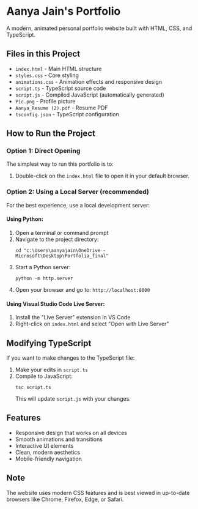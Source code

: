 # Aanya Jain's Portfolio

A modern, animated personal portfolio website built with HTML, CSS, and TypeScript.

## Files in this Project

- `index.html` - Main HTML structure
- `styles.css` - Core styling
- `animations.css` - Animation effects and responsive design
- `script.ts` - TypeScript source code
- `script.js` - Compiled JavaScript (automatically generated)
- `Pic.png` - Profile picture
- `Aanya_Resume (2).pdf` - Resume PDF
- `tsconfig.json` - TypeScript configuration

## How to Run the Project

### Option 1: Direct Opening

The simplest way to run this portfolio is to:

1. Double-click on the `index.html` file to open it in your default browser.

### Option 2: Using a Local Server (recommended)

For the best experience, use a local development server:

#### Using Python:

1. Open a terminal or command prompt
2. Navigate to the project directory: 
   ```
   cd "c:\Users\aanyajain\OneDrive - Microsoft\Desktop\Portfolia_final"
   ```
3. Start a Python server:
   ```
   python -m http.server
   ```
4. Open your browser and go to: `http://localhost:8000`

#### Using Visual Studio Code Live Server:

1. Install the "Live Server" extension in VS Code
2. Right-click on `index.html` and select "Open with Live Server"

## Modifying TypeScript

If you want to make changes to the TypeScript file:

1. Make your edits in `script.ts`
2. Compile to JavaScript:
   ```
   tsc script.ts
   ```
   This will update `script.js` with your changes.

## Features

- Responsive design that works on all devices
- Smooth animations and transitions
- Interactive UI elements
- Clean, modern aesthetics
- Mobile-friendly navigation

## Note

The website uses modern CSS features and is best viewed in up-to-date browsers like Chrome, Firefox, Edge, or Safari.
